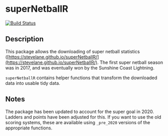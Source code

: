 # superNetballR

[![Build Status](https://travis-ci.org/SteveLane/superNetballR.svg?branch=master)](https://travis-ci.org/SteveLane/superNetballR)

## Description

This package allows the downloading of super netball statistics ([https://stevelane.github.io/superNetballR/](https://stevelane.github.io/superNetballR/). The first super netball season was in 2017, and was eventually won by the Sunshine Coast Lightning.

`superNetballR` contains helper functions that transform the downloaded data into usable tidy data.

## Notes

The package has been updated to account for the super goal in 2020. Ladders and points have been adjusted for this. If you want to use the old scoring systems, these are available using `_pre_2020` versions of the appropriate functions.

